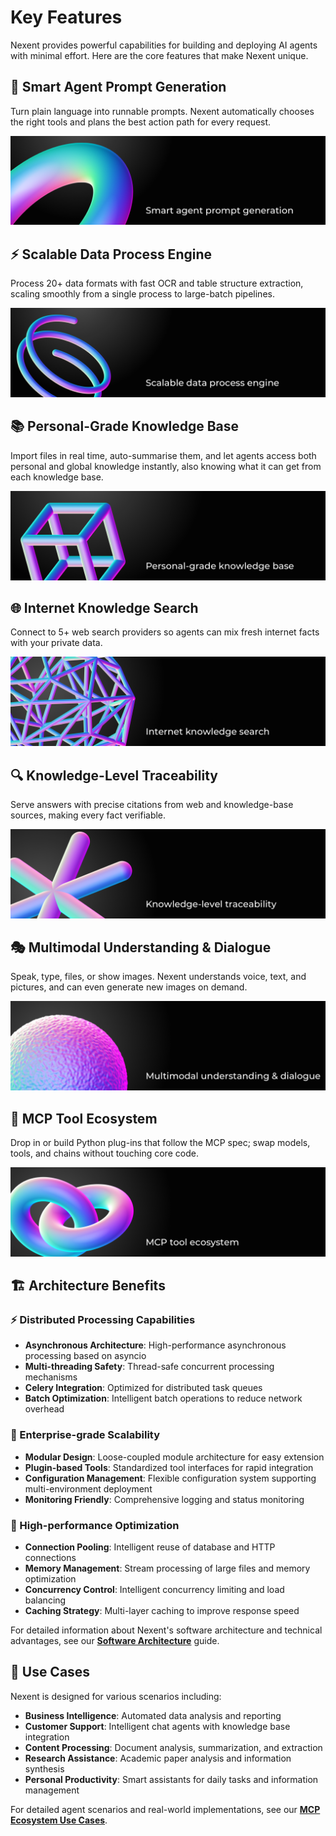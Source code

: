# Key Features

Nexent provides powerful capabilities for building and deploying AI agents with minimal effort. Here are the core features that make Nexent unique.

## 🧠 Smart Agent Prompt Generation

Turn plain language into runnable prompts. Nexent automatically chooses the right tools and plans the best action path for every request.

![Feature 1](../../assets/Feature1.png)

## ⚡ Scalable Data Process Engine

Process 20+ data formats with fast OCR and table structure extraction, scaling smoothly from a single process to large-batch pipelines.

![Feature 2](../../assets/Feature2.png)

## 📚 Personal-Grade Knowledge Base

Import files in real time, auto-summarise them, and let agents access both personal and global knowledge instantly, also knowing what it can get from each knowledge base.

![Feature 3](../../assets/Feature3.png)

## 🌐 Internet Knowledge Search

Connect to 5+ web search providers so agents can mix fresh internet facts with your private data.

![Feature 4](../../assets/Feature4.png)

## 🔍 Knowledge-Level Traceability

Serve answers with precise citations from web and knowledge-base sources, making every fact verifiable.

![Feature 5](../../assets/Feature5.png)

## 🎭 Multimodal Understanding & Dialogue

Speak, type, files, or show images. Nexent understands voice, text, and pictures, and can even generate new images on demand.

![Feature 6](../../assets/Feature6.png)

## 🔧 MCP Tool Ecosystem

Drop in or build Python plug-ins that follow the MCP spec; swap models, tools, and chains without touching core code.

![Feature 7](../../assets/Feature7.png)

## 🏗️ Architecture Benefits

### ⚡ Distributed Processing Capabilities
- **Asynchronous Architecture**: High-performance asynchronous processing based on asyncio
- **Multi-threading Safety**: Thread-safe concurrent processing mechanisms
- **Celery Integration**: Optimized for distributed task queues
- **Batch Optimization**: Intelligent batch operations to reduce network overhead

### 🏢 Enterprise-grade Scalability
- **Modular Design**: Loose-coupled module architecture for easy extension
- **Plugin-based Tools**: Standardized tool interfaces for rapid integration
- **Configuration Management**: Flexible configuration system supporting multi-environment deployment
- **Monitoring Friendly**: Comprehensive logging and status monitoring

### 🚀 High-performance Optimization
- **Connection Pooling**: Intelligent reuse of database and HTTP connections
- **Memory Management**: Stream processing of large files and memory optimization
- **Concurrency Control**: Intelligent concurrency limiting and load balancing
- **Caching Strategy**: Multi-layer caching to improve response speed

For detailed information about Nexent's software architecture and technical advantages, see our **[Software Architecture](./software-architecture)** guide.

## 🎯 Use Cases

Nexent is designed for various scenarios including:
- **Business Intelligence**: Automated data analysis and reporting
- **Customer Support**: Intelligent chat agents with knowledge base integration
- **Content Processing**: Document analysis, summarization, and extraction
- **Research Assistance**: Academic paper analysis and information synthesis
- **Personal Productivity**: Smart assistants for daily tasks and information management

For detailed agent scenarios and real-world implementations, see our **[MCP Ecosystem Use Cases](../mcp-ecosystem/use-cases)**.